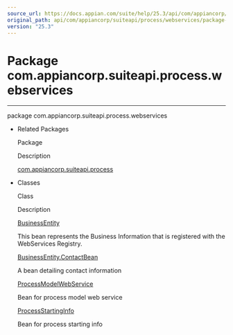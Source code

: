 ```yaml
---
source_url: https://docs.appian.com/suite/help/25.3/api/com/appiancorp/suiteapi/process/webservices/package-summary.html
original_path: api/com/appiancorp/suiteapi/process/webservices/package-summary.html
version: "25.3"
---
```


# Package com.appiancorp.suiteapi.process.webservices

* * *

package com.appiancorp.suiteapi.process.webservices

-   Related Packages

    Package

    Description

    [com.appiancorp.suiteapi.process](../package-summary.html)

-   Classes

    Class

    Description

    [BusinessEntity](BusinessEntity.html "class in com.appiancorp.suiteapi.process.webservices")

    This bean represents the Business Information that is registered with the WebServices Registry.

    [BusinessEntity.ContactBean](BusinessEntity.ContactBean.html "class in com.appiancorp.suiteapi.process.webservices")

    A bean detailing contact information

    [ProcessModelWebService](ProcessModelWebService.html "class in com.appiancorp.suiteapi.process.webservices")

    Bean for process model web service

    [ProcessStartingInfo](ProcessStartingInfo.html "class in com.appiancorp.suiteapi.process.webservices")

    Bean for process starting info
